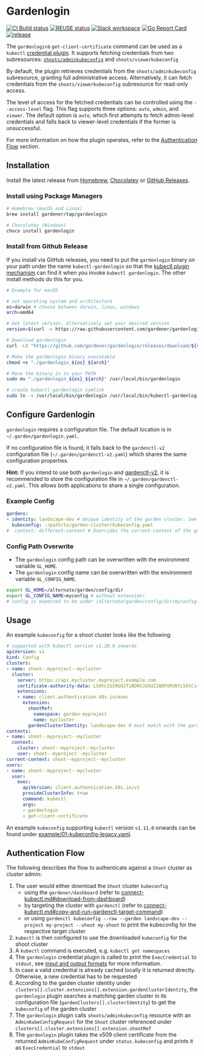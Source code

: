 # Gardenlogin
[![CI Build status](https://github.com/gardener/gardenlogin/actions/workflows/non-release.yaml/badge.svg?branch=master)](https://github.com/gardener/gardenlogin/actions/workflows/non-release.yaml?query=branch%3Amaster)
[![REUSE status](https://api.reuse.software/badge/github.com/gardener/gardenlogin)](https://api.reuse.software/info/github.com/gardener/gardenlogin)
[![Slack workspace](https://img.shields.io/badge/Slack-Gardener%20Project-brightgreen.svg?logo=slack)](https://gardener-cloud.slack.com/)
[![Go Report Card](https://goreportcard.com/badge/github.com/gardener/gardenlogin)](https://goreportcard.com/report/github.com/gardener/gardenlogin)
[![release](https://badge.fury.io/gh/gardener%2Fgardenlogin.svg)](https://badge.fury.io/gh/gardener%2Fgardenlogin)

The `gardenlogin`s `get-client-certificate` command can be used as a `kubectl` [credential plugin](https://kubernetes.io/docs/reference/access-authn-authz/authentication/#client-go-credential-plugins). It supports fetching credentials from two subresources: [`shoots/adminkubeconfig`](https://github.com/gardener/gardener/blob/master/docs/proposals/16-adminkubeconfig-subresource.md) and `shoots/viewerkubeconfig`

By default, the plugin retrieves credentials from the `shoots/adminkubeconfig` subresource, granting full administrative access. Alternatively, it can fetch credentials from the `shoots/viewerkubeconfig` subresource for read-only access.

The level of access for the fetched credentials can be controlled using the `--access-level` flag. This flag supports three options: `auto`, `admin`, and `viewer`. The default option is `auto`, which first attempts to fetch admin-level credentials and falls back to viewer-level credentials if the former is unsuccessful.

For more information on how the plugin operates, refer to the [Authentication Flow](#authentication-flow) section.

## Installation

Install the latest release from [Homebrew](https://brew.sh/), [Chocolatey](https://chocolatey.org/packages/gardenlogin) or [GitHub Releases](https://github.com/gardener/gardenlogin/releases).

### Install using Package Managers

```sh
# Homebrew (macOS and Linux)
brew install gardener/tap/gardenlogin

# Chocolatey (Windows)
choco install gardenlogin
```

### Install from Github Release

If you install via GitHub releases, you need to put the `gardenlogin` binary on your path under the name `kubectl-gardenlogin` so that the [kubectl plugin mechanism](https://kubernetes.io/docs/tasks/extend-kubectl/kubectl-plugins/) can find it when you invoke `kubectl gardenlogin`. The other install methods do this for you.

```bash
# Example for macOS

# set operating system and architecture
os=darwin # choose between darwin, linux, windows
arch=amd64

# Get latest version. Alternatively set your desired version
version=$(curl -s https://raw.githubusercontent.com/gardener/gardenlogin/master/LATEST)

# Download gardenlogin
curl -LO "https://github.com/gardener/gardenlogin/releases/download/${version}/gardenlogin_${os}_${arch}"

# Make the gardenlogin binary executable
chmod +x "./gardenlogin_${os}_${arch}"

# Move the binary in to your PATH
sudo mv "./gardenlogin_${os}_${arch}" /usr/local/bin/gardenlogin

# create kubectl-gardenlogin symlink
sudo ln -s /usr/local/bin/gardenlogin /usr/local/bin/kubectl-gardenlogin
```

## Configure Gardenlogin
`gardenlogin` requires a configuration file. The default location is in `~/.garden/gardenlogin.yaml`. 

If no configuration file is found, it falls back to the `gardenctl-v2` configuration file (`~/.garden/gardenctl-v2.yaml`) which shares the same configuration properties.

**Hint:** If you intend to use both `gardenlogin` and [gardenctl-v2](https://github.com/gardener/gardenctl-v2/), it is recommended to store the configuration file in `~/.garden/gardenctl-v2.yaml`. This allows both applications to share a single configuration.

### Example Config
```yaml
gardens:
- identity: landscape-dev # Unique identity of the garden cluster. See cluster-identity ConfigMap in kube-system namespace of the garden cluster
  kubeconfig: ~/path/to/garden-cluster/kubeconfig.yaml
#  context: different-context # Overrides the current-context of the garden cluster kubeconfig  
```

### Config Path Overwrite
- The `gardenlogin` config path can be overwritten with the environment variable `GL_HOME`.
- The `gardenlogin` config name can be overwritten with the environment variable `GL_CONFIG_NAME`.

```bash
export GL_HOME=/alternate/garden/config/dir
export GL_CONFIG_NAME=myconfig # without extension!
# config is expected to be under /alternate/garden/config/dir/myconfig.yaml
```

## Usage
An example `kubeconfig` for a shoot cluster looks like the following:

```yaml
# supported with kubectl version v1.20.0 onwards
apiVersion: v1
kind: Config
clusters:
- name: shoot--myproject--mycluster
  cluster:
    server: https://api.mycluster.myproject.example.com
    certificate-authority-data: LS0tLS1CRUdJTiBDRVJUSUZJQ0FURS0tLS0tCi4uLgotLS0tLUVORCBDRVJUSUZJQ0FURS0tLS0t
    extensions:
    - name: client.authentication.k8s.io/exec
      extension:
        shootRef:
          namespace: garden-myproject
          name: mycluster
        gardenClusterIdentity: landscape-dev # must match with the garden cluster identity from the config
contexts:
- name: shoot--myproject--mycluster
  context:
    cluster: shoot--myproject--mycluster
    user: shoot--myproject--mycluster
current-context: shoot--myproject--mycluster
users:
- name: shoot--myproject--mycluster
  user:
    exec:
      apiVersion: client.authentication.k8s.io/v1
      provideClusterInfo: true
      command: kubectl
      args:
      - gardenlogin
      - get-client-certificate
```

An example `kubeconfig` supporting `kubectl` version `v1.11.0` onwards can be found under [example/01-kubeconfig-legacy.yaml](example/01-kubeconfig-legacy.yaml).

## Authentication Flow
The following describes the flow to authenticate against a `Shoot` cluster as cluster admin:

1. The user would either download the `Shoot` cluster `kubeconfig`
    - using the `gardener/dashboard` (refer to [connect-kubectl.md#download-from-dashboard](https://github.com/gardener/dashboard/blob/master/docs/usage/connect-kubectl.md#download-from-dashboard))
    - by targeting the cluster with `gardenctl` (refer to [connect-kubectl.md#copy-and-run-gardenctl-target-command](https://github.com/gardener/dashboard/blob/master/docs/usage/connect-kubectl.md#copy-and-run-gardenctl-target-command))
    - or using `gardenctl kubeconfig --raw --garden landscape-dev --project my-project --shoot my-shoot` to print the kubeconfig for the respective target cluster
2. `kubectl` is then configured to use the downloaded `kubeconfig` for the shoot cluster
3. A `kubectl` command is executed, e.g. `kubectl get namespaces`
4. The `gardenlogin` credential plugin is called to print the `ExecCredential` to `stdout`, see [input and output formats](https://kubernetes.io/docs/reference/access-authn-authz/authentication/#input-and-output-formats) for more information.
5. In case a valid credential is already cached locally it is returned directly. Otherwise, a new credential has to be requested
6. According to the garden cluster identity under `clusters[].cluster.extensions[].extension.gardenClusterIdentity`, the `gardenlogin` plugin searches a matching garden cluster in its configuration file (`gardenClusters[].clusterIdentity`) to get the `kubeconfig` of the garden cluster
7. The `gardenlogin` plugin calls `shoots/adminkubeconfig` resource with an `AdminKubeConfigRequest` for the `Shoot` cluster referenced under `clusters[].cluster.extensions[].extension.shootRef`
8. The `gardenlogin` plugin takes the x509 client certificate from the returned `AdminKubeConfigRequest` under `status.kubeconfig` and prints it as `ExecCredential` to `stdout`
